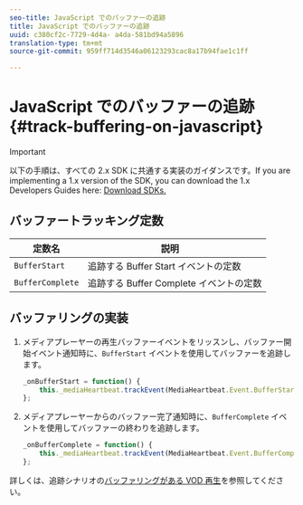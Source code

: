 ```yaml
---
seo-title: JavaScript でのバッファーの追跡
title: JavaScript でのバッファーの追跡
uuid: c380cf2c-7729-4d4a- a4da-581bd94a5896
translation-type: tm+mt
source-git-commit: 959ff714d3546a06123293cac8a17b94fae1c1ff

---
```



# JavaScript でのバッファーの追跡{#track-buffering-on-javascript}

>[!IMPORTANT]
>
>以下の手順は、すべての 2.x SDK に共通する実装のガイダンスです。If you are implementing a 1.x version of the SDK, you can download the 1.x Developers Guides here: [Download SDKs.](../../../sdk-implement/download-sdks.md)

## バッファートラッキング定数

| 定数名 | 説明     |
|---|---|
| `BufferStart` | 追跡する Buffer Start イベントの定数 |
| `BufferComplete` | 追跡する Buffer Complete イベントの定数 |

## バッファリングの実装

1. メディアプレーヤーの再生バッファーイベントをリッスンし、バッファー開始イベント通知時に、`BufferStart` イベントを使用してバッファーを追跡します。

   ```js
   _onBufferStart = function() { 
       this._mediaHeartbeat.trackEvent(MediaHeartbeat.Event.BufferStart); 
   };
   ```

1. メディアプレーヤーからのバッファー完了通知時に、`BufferComplete` イベントを使用してバッファーの終わりを追跡します。

   ```js
   _onBufferComplete = function() { 
       this._mediaHeartbeat.trackEvent(MediaHeartbeat.Event.BufferComplete); 
   };
   ```

詳しくは、追跡シナリオの[バッファリングがある VOD 再生](../../../sdk-implement/tracking-scenarios/vod-buffering.md)を参照してください。
